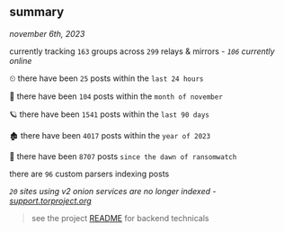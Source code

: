 
## summary
_november 6th, 2023_

currently tracking `163` groups across `299` relays & mirrors - _`106` currently online_

⏲ there have been `25` posts within the `last 24 hours`

🦈 there have been `104` posts within the `month of november`

🪐 there have been `1541` posts within the `last 90 days`

🏚 there have been `4017` posts within the `year of 2023`

🦕 there have been `8707` posts `since the dawn of ransomwatch`

there are `96` custom parsers indexing posts

_`20` sites using v2 onion services are no longer indexed - [support.torproject.org](https://support.torproject.org/onionservices/v2-deprecation/)_

> see the project [README](https://github.com/joshhighet/ransomwatch#ransomwatch--) for backend technicals
